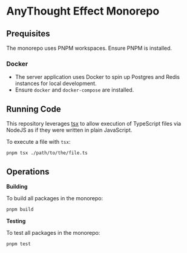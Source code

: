 # AnyThought Effect Monorepo

## Prequisites

The monorepo uses PNPM workspaces. Ensure PNPM is installed.

### Docker

- The server application uses Docker to spin up Postgres and Redis instances for local development.
- Ensure `docker` and `docker-compose` are installed.

## Running Code

This repository leverages [tsx](https://tsx.is) to allow execution of TypeScript files via NodeJS as if they were written in plain JavaScript.

To execute a file with `tsx`:

```sh
pnpm tsx ./path/to/the/file.ts
```

## Operations

**Building**

To build all packages in the monorepo:

```sh
pnpm build
```

**Testing**

To test all packages in the monorepo:

```sh
pnpm test
```
